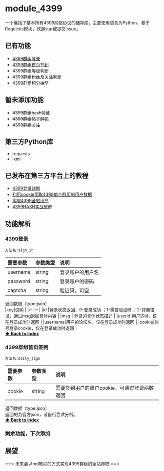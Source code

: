 # module_4399
一个囊括了基本所有4399网络协议的储存库，主要使用语言为Python，基于Requests模块，欢迎star或提交issue。<br>
## 已有功能
- [4399群组登录](#4399登录)
- [4399群组首页签到](#4399群组首页签到)
- 4399群组等级判断
- 4399群组粉丝及关注判断
- 4399群组积分抽奖<br>
## 暂未添加功能
- ~~4399群组hash验证~~
- ~~4399群组帖子鲜花~~
- ~~4399群组关注~~<br>
## 第三方Python库
- requests
- lxml
## 已发布在第三方平台上的教程    

- [4399登录详解](https://www.coolapk.com/feed/13068295?shareKey=YWFjNWViNjYxYTRhNWQ5NTYxNmE~&shareUid=1256119&shareFrom=com.coolapk.market_9.5)
- [利用cookie爬取4399单个群组的用户数据](https://www.coolapk.com/feed/13102437?shareKey=MzA5Y2ZmNmI3YTc5NWQ5NTY2MmY~&shareUid=1256119&shareFrom=com.coolapk.market_9.5)
- [爬取4399全站用户](https://www.coolapk.com/feed/13180495?shareKey=ZGFmODg4ZWIwM2E5NWQ5NTY2NzQ~&shareUid=1256119&shareFrom=com.coolapk.market_9.5)
- [4399HASH实战破解](http://blog.6yfz.cn/%E5%AE%9E%E6%88%984399%E7%A0%B4%E8%A7%A3HASH%E9%AA%8C%E8%AF%81.html)   <br>
## **功能解析**
### 4399登录
	方法名:sign_in  
|需要参数|参数类型|说明                  |
|:- |:- |:-|
|username  |string |登录账户的用户名   |
|password  |string | 登录账户的密码    |
|captcha   |string |验证码，可空       |
  
返回数据（type:json）  
|key|说明                              |
|:-  |:-   |
|id  |登录状态返回，0-登录成功  ；1-需要验证码  ；2-其他错误，通过msg返回具体内容   |
|msg  | 登录的具体状态描述                     |
|userid|用户的id，仅在登录成功时返回                         |
|username|用户的论坛名，仅在登录成功时返回                         |
|cookie|账号登录cookie，仅在登录成功时返回                        |   
**[⬆ Back to Index](#已有功能)** 
### 4399群组首页签到
	方法名:daily_sign  
|需要参数|参数类型|说明                              |
|:-  |:-|:-   |
|cookie   |string    |需要签到用户的账户cookie，可通过登录函数返回   |
  
返回数据（type:json）  
返回的为官方json，请自行尝试分析。  
**[⬆ Back to Index](#已有功能)**
###  剩余功能，下次添加
## **展望**
⭐⭐⭐
未来会以md教程的方式实现4399群组的全站爬取
⭐⭐⭐
